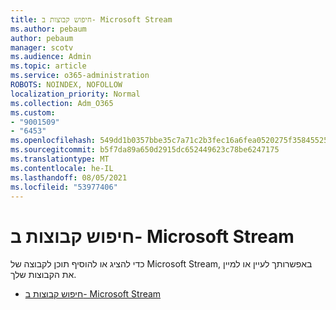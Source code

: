 ```yaml
---
title: חיפוש קבוצות ב- Microsoft Stream
ms.author: pebaum
author: pebaum
manager: scotv
ms.audience: Admin
ms.topic: article
ms.service: o365-administration
ROBOTS: NOINDEX, NOFOLLOW
localization_priority: Normal
ms.collection: Adm_O365
ms.custom:
- "9001509"
- "6453"
ms.openlocfilehash: 549dd1b0357bbe35c7a71c2b3fec16a6fea0520275f35845525aa28f8e7980c2
ms.sourcegitcommit: b5f7da89a650d2915dc652449623c78be6247175
ms.translationtype: MT
ms.contentlocale: he-IL
ms.lasthandoff: 08/05/2021
ms.locfileid: "53977406"
---
```

# <a name="find-groups-in-microsoft-stream"></a>חיפוש קבוצות ב- Microsoft Stream

כדי להציג או להוסיף תוכן לקבוצה של Microsoft Stream, באפשרותך לעיין או למיין את הקבוצות שלך.  

- [חיפוש קבוצות ב- Microsoft Stream](https://docs.microsoft.com/stream/portal-browse-filter-groups)
